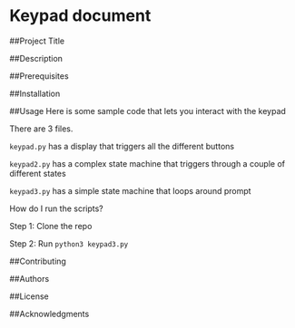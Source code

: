 # Keypad document
##Project Title

##Description

##Prerequisites

##Installation

##Usage
Here is some sample code that lets you interact with the keypad

There are 3 files.

`keypad.py` has a display that triggers all the different buttons

`keypad2.py` has a complex state machine that triggers through a couple of different states

`keypad3.py` has a simple state machine that loops around prompt

How do I run the scripts?

Step 1: Clone the repo

Step 2: Run `python3 keypad3.py`

##Contributing

##Authors

##License

##Acknowledgments



